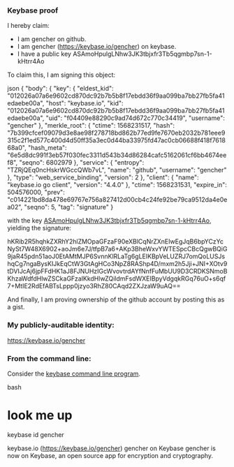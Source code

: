 ### Keybase proof

I hereby claim:

  * I am gencher on github.
  * I am gencher (https://keybase.io/gencher) on keybase.
  * I have a public key ASAmoHpulgLNhw3JK3tbjxfr3Tb5qgmbp7sn-1-kHtrr4Ao

To claim this, I am signing this object:

json
{
  "body": {
    "key": {
      "eldest_kid": "012026a07a6e9602cd870dc92b7b5b8f17ebdd36f9aa099ba7bb27fb5fa41edaebe00a",
      "host": "keybase.io",
      "kid": "012026a07a6e9602cd870dc92b7b5b8f17ebdd36f9aa099ba7bb27fb5fa41edaebe00a",
      "uid": "f04409e88290c9ad74d672c770c34419",
      "username": "gencher"
    },
    "merkle_root": {
      "ctime": 1568231517,
      "hash": "7b399cfcef09079d3e8ae98f278718bd862b77ed9fe7670eb2032b781eee9315c2f1ed577c400d4d50ff35a3ec0d44ba33975fd47ac0cb06688f418f761868a0",
      "hash_meta": "6e5d8dc991f3eb57f030fec3311d543b34d86284cafc5162061cf6bb4674eef8",
      "seqno": 6802979
    },
    "service": {
      "entropy": "TZRjQEq0ncHskrWGccQWb7vL",
      "name": "github",
      "username": "gencher"
    },
    "type": "web_service_binding",
    "version": 2
  },
  "client": {
    "name": "keybase.io go client",
    "version": "4.4.0"
  },
  "ctime": 1568231531,
  "expire_in": 504576000,
  "prev": "c014221bd8da478e69767e756a827412d00cb4c24fe92be79ca9512da4e0ea02",
  "seqno": 5,
  "tag": "signature"
}


with the key [ASAmoHpulgLNhw3JK3tbjxfr3Tb5qgmbp7sn-1-kHtrr4Ao](https://keybase.io/gencher), yielding the signature:


hKRib2R5hqhkZXRhY2hlZMOpaGFzaF90eXBlCqNrZXnEIwEgJqB6bpYCzYcNySt7W48X6902+aoJm6e7J/tfpB7a6+AKp3BheWxvYWTESpcCBcQgwBQiG9jaR45pdn51aoJ0EtAMtMJP6SvnnKlRLaTg6gLEIKBpVeLUZRJ7omQoLUSJshqCg7ngaBysKIJkEqCtW3GtAgHCo3NpZ8RAShp4D/mxm2h5Jji+JNI+XOtv9tDVIJcAj6jpFFdHK1aJ8FJNUHzIGcWvovtrdAYfNnfFuMbUU9D3CRDKSNmoBKhzaWdfdHlwZSCkaGFzaIKkdHlwZQildmFsdWXEIBpyVdgqkRGq76uO+s6qf7+MtIE2RdEfABTsLppp0jzyo3RhZ80CAqd2ZXJzaW9uAQ==



And finally, I am proving ownership of the github account by posting this as a gist.

### My publicly-auditable identity:

https://keybase.io/gencher

### From the command line:

Consider the [keybase command line program](https://keybase.io/download).

bash
# look me up
keybase id gencher

keybase.io (https://keybase.io/gencher)
gencher on Keybase
gencher is now on Keybase, an open source app for encryption and cryptography.
